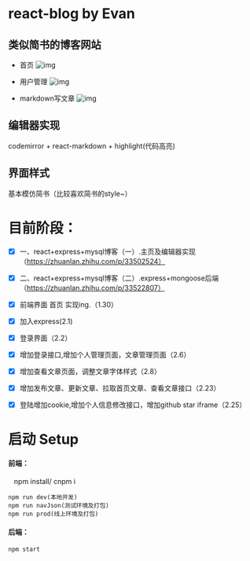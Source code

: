# react-blog by Evan   

## 类似简书的博客网站
- 首页
![img](https://github.com/xiaofengz/react-blog/blob/master/static/img/blog1-1.gif)


- 用户管理
![img](https://github.com/xiaofengz/react-blog/blob/master/static/img/blog1-2.gif)


- markdown写文章
![img](https://github.com/xiaofengz/react-blog/blob/master/static/img/blog1-3.gif)


## 编辑器实现
codemirror + react-markdown + highlight(代码高亮)

## 界面样式
基本模仿简书（比较喜欢简书的style~）

# 目前阶段：
- [x]  一、react+express+mysql博客（一）.主页及编辑器实现（https://zhuanlan.zhihu.com/p/33502524）
- [x]  二、react+express+mysql博客（二）.express+mongoose后端（https://zhuanlan.zhihu.com/p/33522807）
 
 
- [x] 前端界面 首页 实现ing.（1.30）
- [x] 加入express(2.1)
- [x] 登录界面（2.2）
- [x] 增加登录接口,增加个人管理页面，文章管理页面（2.6）
- [x] 增加查看文章页面，调整文章字体样式（2.8）
- [x] 增加发布文章、更新文章、拉取首页文章、查看文章接口（2.23）
- [x] 登陆增加cookie,增加个人信息修改接口，增加github star iframe（2.25）



# 启动 Setup
#### 前端：
    npm install/ cnpm i

    npm run dev(本地开发)
    npm run navJson(测试环境及打包)
    npm run prod(线上环境及打包)
#### 后端：
    npm start

